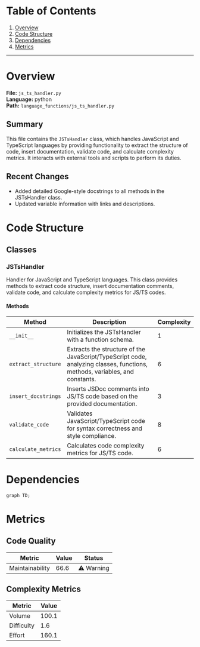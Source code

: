 # Table of Contents

1. [Overview](#overview)
2. [Code Structure](#code-structure)
3. [Dependencies](#dependencies)
4. [Metrics](#metrics)

---

# Overview

**File:** `js_ts_handler.py`  
**Language:** python  
**Path:** `language_functions/js_ts_handler.py`  

## Summary

This file contains the `JSTsHandler` class, which handles JavaScript and TypeScript languages by providing functionality to extract the structure of code, insert documentation, validate code, and calculate complexity metrics. It interacts with external tools and scripts to perform its duties.

## Recent Changes

- Added detailed Google-style docstrings to all methods in the JSTsHandler class.
- Updated variable information with links and descriptions.


# Code Structure

## Classes

### JSTsHandler

Handler for JavaScript and TypeScript languages. This class provides methods to extract code structure, insert documentation comments, validate code, and calculate complexity metrics for JS/TS codes.

#### Methods

| Method | Description | Complexity |
|--------|-------------|------------|
| `__init__` | Initializes the JSTsHandler with a function schema. | 1 |
| `extract_structure` | Extracts the structure of the JavaScript/TypeScript code, analyzing classes, functions, methods, variables, and constants. | 6 |
| `insert_docstrings` | Inserts JSDoc comments into JS/TS code based on the provided documentation. | 3 |
| `validate_code` | Validates JavaScript/TypeScript code for syntax correctness and style compliance. | 8 |
| `calculate_metrics` | Calculates code complexity metrics for JS/TS code. | 6 |


# Dependencies

```mermaid
graph TD;
```

# Metrics

## Code Quality

| Metric | Value | Status |
|--------|-------|--------|
| Maintainability | 66.6 | ⚠️ Warning |
## Complexity Metrics

| Metric | Value |
|--------|--------|
| Volume | 100.1 |
| Difficulty | 1.6 |
| Effort | 160.1 |